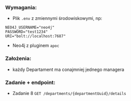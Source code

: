 ### Wymagania:
* Plik `.env` z zmiennymi środowiskowymi, np:
```
NEO4J_USERNAME="neo4j"
PASSWORD="test1234"
URI="bolt://localhost:7687"
```
* Neo4j z pluginem `apoc`

### Założenia:
* każdy Departament ma conajmniej jednego managera

### Zadanie + endpoint:
* Zadanie 8 `GET /departments/{departmentUuid}/details`
